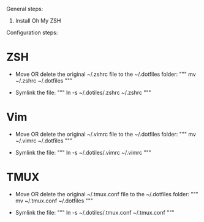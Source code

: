 General steps:

1) Install Oh My ZSH

Configuration steps:

# ZSH

- Move OR delete the original ~/.zshrc file to the ~/.dotfiles folder:
""" mv ~/.zshrc ~/.dotfiles """

- Symlink the file:
""" ln -s ~/.dotiles/.zshrc ~/.zshrc """

# Vim

- Move OR delete the original ~/.vimrc file to the ~/.dotfiles folder:
""" mv ~/.vimrc ~/.dotfiles """

- Symlink the file:
""" ln -s ~/.dotiles/.vimrc ~/.vimrc """

# TMUX

- Move OR delete the original ~/.tmux.conf file to the ~/.dotfiles folder:
""" mv ~/.tmux.conf ~/.dotfiles """

- Symlink the file:
""" ln -s ~/.dotiles/.tmux.conf ~/.tmux.conf """
